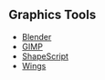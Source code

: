 ## Graphics Tools

- [Blender](https://developer.blender.org/diffusion/B/)
- [GIMP](https://gitlab.gnome.org/GNOME/gimp)
- [ShapeScript](https://github.com/nicklockwood/ShapeScript)
- [Wings](https://github.com/dgud/wings)


